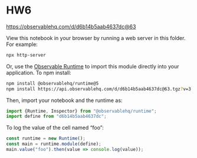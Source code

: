 # HW6

https://observablehq.com/d/d6b14b5aab4637dc@63

View this notebook in your browser by running a web server in this folder. For
example:

~~~sh
npx http-server
~~~

Or, use the [Observable Runtime](https://github.com/observablehq/runtime) to
import this module directly into your application. To npm install:

~~~sh
npm install @observablehq/runtime@5
npm install https://api.observablehq.com/d/d6b14b5aab4637dc@63.tgz?v=3
~~~

Then, import your notebook and the runtime as:

~~~js
import {Runtime, Inspector} from "@observablehq/runtime";
import define from "d6b14b5aab4637dc";
~~~

To log the value of the cell named “foo”:

~~~js
const runtime = new Runtime();
const main = runtime.module(define);
main.value("foo").then(value => console.log(value));
~~~
